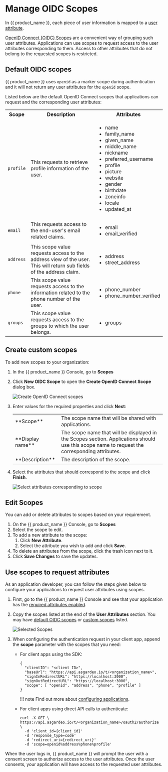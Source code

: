 # Manage OIDC Scopes

In {{ product_name }}, each piece of user information is mapped to a [user attribute]({{base_path}}/guides/users/attributes/manage-attributes/).

[OpenID Connect (OIDC) Scopes](https://openid.net/specs/) are a convenient way of grouping such user attributes. Applications can use scopes to request access to the user attributes corresponding to them. Access to other attributes that do not belong to the requested scopes is restricted.

## Default OIDC scopes
{{ product_name }} uses `openid` as a marker scope during authentication and it will not return any user attributes for the `openid` scope.

Listed below are the default OpenID Connect scopes that applications can request and the corresponding user attributes:

<table>
  <tr>
    <th>Scope</th>
    <th>Description</th>
    <th>Attributes</th>
  </tr>
   <tr>
      <td><code>profile</code></td>
      <td>This requests to retrieve profile information of the user.</td>
      <td>
        <ul>
          <li>name</li>
          <li>family_name</li>
          <li>given_name</li>
          <li>middle_name</li>
          <li>nickname</li>
          <li>preferred_username</li>
          <li>profile</li>
          <li>picture</li>
          <li>website</li>
          <li>gender</li>
          <li>birthdate</li>
          <li>zoneinfo</li>
          <li>locale</li>
          <li>updated_at</li>
        </ul>
      </td>
    </tr>
  <tr>
    <td><code>email</code></td>
    <td>This requests access to the end-user's email related claims.</td>
    <td>
      <ul>
        <li>email</li>
        <li>email_verified</li>
      </ul>
    </td>
  </tr>
  <tr>
    <td><code>address</code></td>
    <td>This scope value requests access to the address view of the user. This will return sub fields of the address claim.</td>
    <td>
      <ul>
        <li>address</li>
        <li>street_address</li>
      </ul>
    </td>
  </tr>
  <tr>
      <td><code>phone</code></td>
      <td>This scope value requests access to the information related to the phone number of the user.</td>
      <td>
        <ul>
          <li>phone_number</li>
          <li>phone_number_verified</li>
        </ul>
      </td>
  </tr>
  <tr>
      <td><code>groups</code></td>
      <td>This scope value requests access to the groups to which the user belongs.</td>
      <td>
        <ul>
          <li>groups</li>
        </ul>
      </td>
  </tr>
</table>

## Create custom scopes

To add new scopes to your organization:

1. In the {{ product_name }} Console, go to **Scopes**
2. Click **New OIDC Scope** to open the **Create OpenID Connect Scope** dialog box.
  
   ![Create OpenID Connect scopes]({{base_path}}/assets/img/guides/organization/scopes/create-scopes.png)

3. Enter values for the required properties and click **Next**:
    <table>
            <tbody>
                <tr>
                    <td>**Scope**</td>
                    <td>The scope name that will be shared with applications.</td>
                </tr>
                <tr>
                    <td>**Display name**</td>
                    <td>The scope name that will be displayed in the Scopes section. Applications should use this scope name to request the corresponding attributes.</td>
                </tr>
                <tr>
                    <td>**Description**</td>
                    <td>The description of the scope.</td>
                </tr>
            </tbody>
        </table>
4. Select the attributes that should correspond to the scope and click **Finish**.

    ![Select attributes corresponding to scope]({{base_path}}/assets/img/guides/organization/scopes/select-attributes.png)

## Edit Scopes

You can add or delete attributes to scopes based on your requirement.

1. On the {{ product_name }} Console, go to **Scopes**
2. Select the scope to edit.
3. To add a new attribute to the scope:
    1. Click **New Attribute**.
    2. Select the attribute you wish to add and click **Save**.
4. To delete an attributes from the scope, click the trash icon next to it.
5. Click **Save Changes** to save the updates.

## Use scopes to request attributes

As an application developer, you can follow the steps given below to configure your applications to request user attributes using scopes.

1. First, go to the {{ product_name }} Console and see that your application has the [required attributes enabled]({{base_path}}/guides/authentication/user-attributes/enable-attributes-for-oidc-app/#select-user-attributes).

2. Copy the scopes listed at the end of the **User Attributes** section. You may have [default OIDC scopes](#default-oidc-scopes) or [custom scopes](#create-custom-scopes) listed.

    ![Selected Scopes]({{base_path}}/assets/img/guides/organization/scopes/selected-scopes.png)

3. When configuring the authentication request in your client app, append the **scope** parameter with the scopes that you need:

    - For client apps using the SDK:

      ``` json{6}
      {
        "clientID": "<client ID>",
        "baseUrl": "https://api.asgardeo.io/t/<organization_name>",
        "signInRedirectURL": "https://localhost:3000",
        "signOutRedirectURL": "https://localhost:3000",
        "scope": [ "openid", "address", "phone", "profile" ]
      }
      ```
      
      !!! note
        Find out more about [configuring applications]({{base_path}}/get-started/start-integrating-apps/).

    - For client apps using direct API calls to authenticate:

      ``` js{6}
      curl -X GET \
      https://api.asgardeo.io/t/<organization_name>/oauth2/authorize \
        -d 'client_id={client_id}'
        -d 'response_type=code'
        -d 'redirect_uri={redirect_uri}'
        -d 'scope=openid%address%phone%profile'
      ```

When the user logs in, {{ product_name }} will prompt the user with a consent screen to authorize access to the user attributes. Once the user consents, your application will have access to the requested user attributes.











